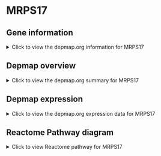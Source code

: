<h1>MRPS17</h1>

<h2>Gene information</h2>
<details>
  <summary>Click to view the depmap.org information for MRPS17</summary>
  <iframe src="https://depmap.org/portal/gene/MRPS17?tab=about" style="border:none;width:100%;height:800px"></iframe>
</details>

<h2>Depmap overview</h2>
<details>
  <summary>Click to view the depmap.org summary for MRPS17</summary>
  <iframe src="https://depmap.org/portal/gene/MRPS17?tab=overview" style="border:none;width:100%;height:800px"></iframe>
</details>

<h2>Depmap expression</h2>
<details>
  <summary>Click to view the depmap.org expression data for MRPS17</summary>
  <iframe src="https://depmap.org/portal/gene/MRPS17?tab=characterization" style="border:none;width:100%;height:800px"></iframe>
</details>



<h2>Reactome Pathway diagram</h2>
<details>
  <summary>Click to view Reactome pathway for MRPS17</summary>
  <p>Mitochondrial translation termination</p>
  <iframe src="https://reactome.org/PathwayBrowser/#/R-HSA-5419276" style="border:none;width:100%;height:800px"></iframe>
</details>




